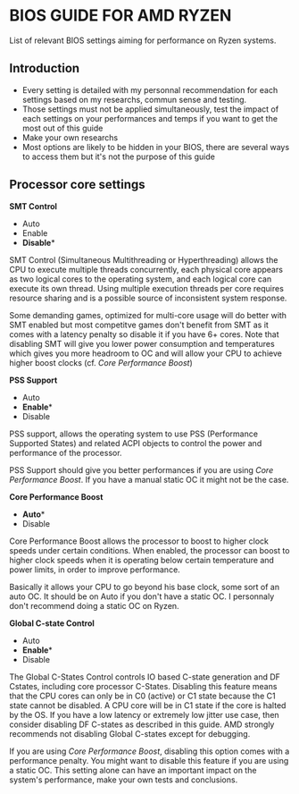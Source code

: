 # BIOS GUIDE FOR AMD RYZEN

List of relevant BIOS settings aiming for performance on Ryzen systems.

## Introduction 

- Every setting is detailed with my personnal recommendation for each settings based on my researchs, commun sense and testing.																
- Those settings must not be applied simultaneously, test the impact of each settings on your performances and temps if you want to get the most out of this guide					
- Make your own researchs									
- Most options are likely to be hidden in your BIOS, there are several ways to access them but it's not the purpose of this guide		

 ## Processor core settings 
 
 **SMT Control**
 
 - Auto 
 - Enable
 - **Disable***
 
SMT Control (Simultaneous Multithreading or Hyperthreading) allows the CPU to execute multiple threads concurrently, each physical core appears as two logical cores to the operating system, and each logical core can execute its own thread. Using multiple execution threads per core requires resource sharing and is a possible source of inconsistent system response.

Some demanding games, optimized for multi-core usage will do better with SMT enabled but most competitve games don't benefit from SMT as it comes with a latency penalty so disable it if you have 6+ cores. Note that disabling SMT will give you lower power consumption and temperatures which gives you more headroom to OC and will allow your CPU to achieve higher boost clocks (cf. *Core Performance Boost*)

**PSS Support**

- Auto
- **Enable***
- Disable

PSS support, allows the operating system to use PSS (Performance Supported States) and related ACPI objects to control the power and performance of the processor.

PSS Support should give you better performances if you are using *Core Performance Boost*. If you have a manual static OC it might not be the case.

**Core Performance Boost** 

- **Auto***
- Disable

Core Performance Boost allows the processor to boost to higher clock speeds under certain conditions. When enabled, the processor can boost to higher clock speeds when it is operating below certain temperature and power limits, in order to improve performance.

Basically it allows your CPU to go beyond his base clock, some sort of an auto OC.
It should be on Auto if you don't have a static OC. I personnaly don't recommend doing a static OC on Ryzen.

**Global C-state Control**

- Auto
- **Enable***
- Disable 

The Global C-States Control controls IO based C-state generation and DF Cstates, including core processor C-States.
Disabling this feature means that the CPU cores can only be in C0 (active) or C1 state because the C1 state cannot be disabled. A CPU core will be in C1 state if the core is halted by the OS. If you have a low latency or extremely low jitter use case, then consider disabling DF C-states as described in this guide. AMD strongly recommends not disabling Global C-states except for debugging.

If you are using *Core Performance Boost*, disabling this option comes with a performance penalty. You might want to disable this feature if you are using a static OC. This setting alone can have an important impact on the system's performance, make your own tests and conclusions.
